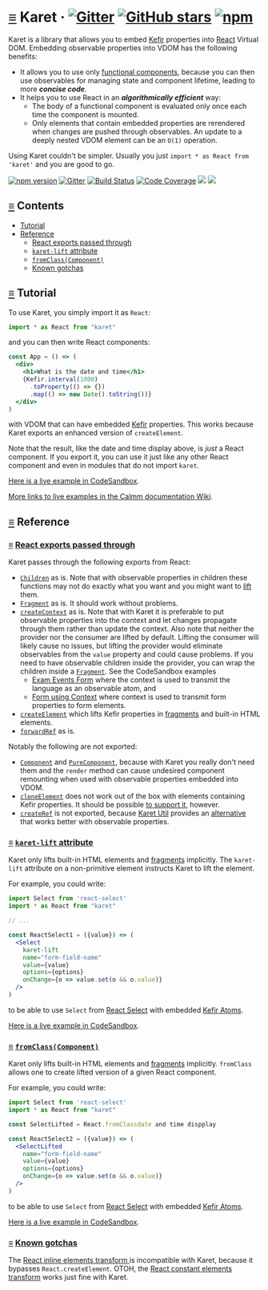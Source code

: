 # <a id="karet"></a> [≡](#contents) Karet &middot; [![Gitter](https://img.shields.io/gitter/room/calmm-js/chat.js.svg)](https://gitter.im/calmm-js/chat) [![GitHub stars](https://img.shields.io/github/stars/calmm-js/karet.svg?style=social)](https://github.com/calmm-js/karet) [![npm](https://img.shields.io/npm/dm/karet.svg)](https://www.npmjs.com/package/karet)

Karet is a library that allows you to embed
[Kefir](https://kefirjs.github.io/kefir/) properties into
[React](https://facebook.github.io/react/) Virtual DOM.  Embedding observable
properties into VDOM has the following benefits:

* It allows you to use only [functional
  components](https://facebook.github.io/react/docs/components-and-props.html#functional-and-class-components),
  because you can then use observables for managing state and component
  lifetime, leading to more **_concise code_**.
* It helps you to use React in an **_algorithmically efficient_** way:
  * The body of a functional component is evaluated only once each time the
    component is mounted.
  * Only elements that contain embedded properties are rerendered when changes
    are pushed through observables.  An update to a deeply nested VDOM element
    can be an `O(1)` operation.

Using Karet couldn't be simpler.  Usually you just `import * as React from
'karet'` and you are good to go.

[![npm version](https://badge.fury.io/js/karet.svg)](http://badge.fury.io/js/karet)
[![Gitter](https://img.shields.io/gitter/room/calmm-js/chat.js.svg)](https://gitter.im/calmm-js/chat)
[![Build Status](https://travis-ci.org/calmm-js/karet.svg?branch=master)](https://travis-ci.org/calmm-js/karet)
[![Code Coverage](https://img.shields.io/codecov/c/github/calmm-js/karet/master.svg)](https://codecov.io/github/calmm-js/karet?branch=master)
[![](https://david-dm.org/calmm-js/karet.svg)](https://david-dm.org/calmm-js/karet)
[![](https://david-dm.org/calmm-js/karet/dev-status.svg)](https://david-dm.org/calmm-js/karet?type=dev)

## <a id="contents"></a> [≡](#contents) Contents

* [Tutorial](#tutorial)
* [Reference](#reference)
  * [React exports passed through](#react-exports-passed-through)
  * [`karet-lift` attribute](#karet-lift)
  * [`fromClass(Component)`](#fromClass "fromClass: Component props -> Component (Property props)")
  * [Known gotchas](#known-gotchas)

## <a id="tutorial"></a> [≡](#contents) Tutorial

To use Karet, you simply import it as `React`:

```jsx
import * as React from "karet"
```

and you can then write React components:

```jsx
const App = () => (
  <div>
    <h1>What is the date and time</h1>
    {Kefir.interval(1000)
      .toProperty(() => {})
      .map(() => new Date().toString())}
  </div>
)
```

with VDOM that can have embedded [Kefir](https://kefirjs.github.io/kefir/)
properties.  This works because Karet exports an enhanced version of
`createElement`.

Note that the result, like the date and time display above, is *just* a React
component.  If you export it, you can use it just like any other React component
and even in modules that do not import `karet`.

[Here is a live example in CodeSandbox](https://codesandbox.io/s/2o1mmnwxvp).

[More links to live examples in the Calmm documentation
Wiki](https://github.com/calmm-js/documentation/wiki/Links-to-live-examples).

## <a id="reference"></a> [≡](#contents) Reference

### <a id="react-exports-passed-through"></a> [≡](#contents) [React exports passed through](#react-exports-passed-through)

Karet passes through the following exports from React:

* [`Children`](https://reactjs.org/docs/react-api.html#reactchildren) as is.
  Note that with observable properties in children these functions may not do
  exactly what you want and you might want to
  [lift](https://github.com/calmm-js/karet.util#lifting) them.
* [`Fragment`](https://reactjs.org/docs/fragments.html) as is.  It should work
  without problems.
* [`createContext`](https://reactjs.org/docs/context.html#reactcreatecontext) as
  is.  Note that with Karet it is preferable to put observable properties into
  the context and let changes propagate through them rather than update the
  context.  Also note that neither the provider nor the consumer are lifted by
  default.  Lifting the consumer will likely cause no issues, but lifting the
  provider would eliminate observables from the `value` property and could cause
  problems.  If you need to have observable children inside the provider, you
  can wrap the children inside a
  [`Fragment`](https://reactjs.org/docs/fragments.html).  See the CodeSandbox
  examples
  * [Exam Events Form](https://codesandbox.io/s/x20w218owo) where the context is
    used to transmit the language as an observable atom, and
  * [Form using Context](https://codesandbox.io/s/2rq54pgrp) where context is
    used to transmit form properties to form elements.
* [`createElement`](https://reactjs.org/docs/react-api.html#createelement) which
  lifts Kefir properties in [fragments](https://reactjs.org/docs/fragments.html)
  and built-in HTML elements.
* [`forwardRef`](https://reactjs.org/docs/react-api.html#reactforwardref) as is.

Notably the following are not exported:

* [`Component`](https://reactjs.org/docs/react-api.html#reactcomponent) and
  [`PureComponent`](https://reactjs.org/docs/react-api.html#reactpurecomponent),
  because with Karet you really don't need them and the `render` method can
  cause undesired component remounting when used with observable properties
  embedded into VDOM.
* [`cloneElement`](https://reactjs.org/docs/react-api.html#cloneelement) does
  not work out of the box with elements containing Kefir properties.  It should
  be possible [to support it](https://github.com/calmm-js/karet/issues/6),
  however.
* [`createRef`](https://reactjs.org/docs/react-api.html#reactcreateref) is not
  exported, because [Karet Util](https://github.com/calmm-js/karet.util)
  provides an [alternative](https://github.com/calmm-js/karet.util/#U-refTo)
  that works better with observable properties.

### <a id="karet-lift"></a> [≡](#contents) [`karet-lift` attribute](#karet-lift)

Karet only lifts built-in HTML elements and [fragments](#Fragment) implicitly.
The `karet-lift` attribute on a non-primitive element instructs Karet to lift
the element.

For example, you could write:

```jsx
import Select from 'react-select'
import * as React from "karet"

// ...

const ReactSelect1 = ({value}) => (
  <Select
    karet-lift
    name="form-field-name"
    value={value}
    options={options}
    onChange={o => value.set(o && o.value)}
  />
)
```

to be able to use `Select` from [React
Select](https://github.com/JedWatson/react-select) with embedded [Kefir
Atoms](https://github.com/calmm-js/kefir.atom).

[Here is a live example in CodeSandbox](https://codesandbox.io/s/7yjj16jz7q).

### <a id="fromClass"></a> [≡](#contents) [`fromClass(Component)`](#fromClass "fromClass: Component props -> Component (Property props)")

Karet only lifts built-in HTML elements and [fragments](#Fragment) implicitly.
`fromClass` allows one to create lifted version of a given React component.

For example, you could write:

```jsx
import Select from 'react-select'
import * as React from "karet"

const SelectLifted = React.fromClassdate and time dispplay

const ReactSelect2 = ({value}) => (
  <SelectLifted
    name="form-field-name"
    value={value}
    options={options}
    onChange={o => value.set(o && o.value)}
  />
)
```

to be able to use `Select` from [React
Select](https://github.com/JedWatson/react-select) with embedded [Kefir
Atoms](https://github.com/calmm-js/kefir.atom).

[Here is a live example in CodeSandbox](https://codesandbox.io/s/7yjj16jz7q).

### <a id="known-gotchas"></a> [≡](#contents) [Known gotchas](#known-gotchas)

The [React inline elements transform
](https://babeljs.io/docs/plugins/transform-react-inline-elements/) is
incompatible with Karet, because it bypasses `React.createElement`.  OTOH, the
[React constant elements
transform](https://babeljs.io/docs/plugins/transform-react-constant-elements/)
works just fine with Karet.
